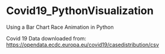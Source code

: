 # Covid19_PythonVisualization
Using a Bar Chart Race Animation in Python
  
Covid 19 Data downloaded from: https://opendata.ecdc.europa.eu/covid19/casedistribution/csv
